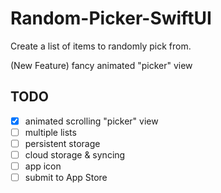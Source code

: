 # Random-Picker-SwiftUI
Create a list of items to randomly pick from.

(New Feature) fancy animated "picker" view

## TODO

- [x] animated scrolling "picker" view
- [ ] multiple lists
- [ ] persistent storage
- [ ] cloud storage & syncing
- [ ] app icon
- [ ] submit to App Store
